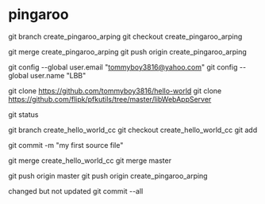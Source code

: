 # pingaroo

git branch create_pingaroo_arping
git checkout create_pingaroo_arping

git merge create_pingaroo_arping
git push origin create_pingaroo_arping

git config --global user.email "tommyboy3816@yahoo.com"
git config --global user.name "LBB"


git clone https://github.com/tommyboy3816/hello-world
git clone https://github.com/flipk/pfkutils/tree/master/libWebAppServer

git status

git branch create_hello_world_cc
git checkout create_hello_world_cc
git add <filename>

git commit -m "my first source file"

git merge create_hello_world_cc
git merge master

git push origin master
git push origin create_pingaroo_arping

changed but not updated
git commit --all
